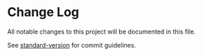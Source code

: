 # Change Log

All notable changes to this project will be documented in this file. 

See [standard-version](https://github.com/conventional-changelog/standard-version) for commit guidelines.
